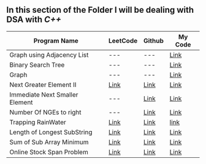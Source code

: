 ## In this section of the Folder I will be dealing with DSA with *C++*

Program Name | LeetCode | Github | My Code
--- | --- | --- | --- 
Graph using Adjacency List | --- | --- | [Link](./AdjList.cpp)
Binary Search Tree | --- | --- | [Link](./binary_search_tree.cpp)
Graph | --- | --- | [Link](./Graph.cpp)
Next Greater Element II | [Link](https://leetcode.com/problems/next-greater-element-ii/) | [Link](https://practice.geeksforgeeks.org/problems/next-greater-element-2/) | [Link](./NextGreaterElementii.cpp)
Immediate Next Smaller Element| --- | [Link](https://practice.geeksforgeeks.org/problems/immediate-smaller-element1142/)| [Link](./NextSmallerElement.cpp)
Number Of NGEs to right | --- | [Link](https://practice.geeksforgeeks.org/problems/number-of-nges-to-the-right/) | [Link](./NumberOfNGEsToRight.cpp)
Trapping RainWater | [Link](https://leetcode.com/problems/trapping-rain-water/)|[Link](https://practice.geeksforgeeks.org/problems/trapping-rain-water-1587115621/) | [link](./trappingRainWater.cpp)
Length of Longest SubString|[Link](https://leetcode.com/problems/longest-substring-without-repeating-characters/)|[Link](https://practice.geeksforgeeks.org/problems/length-of-the-longest-substring3036/)|[Link](./lengthOfLongestSubString.cpp)
Sum of Sub Array Minimum|[Link](https://leetcode.com/problems/sum-of-subarray-minimums/)|[Link](https://practice.geeksforgeeks.org/problems/sum-of-subarray-minimum/)|[Link](./sumOfSubarrayMinimum.cpp)
Online Stock Span Problem|[Link](https://leetcode.com/problems/online-stock-span)|[Link](https://practice.geeksforgeeks.org/problems/stock-span-problem-1587115621)|[Link](./onlineStockSpan.cpp)